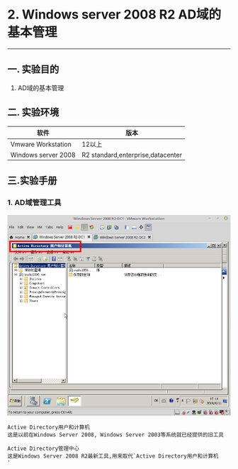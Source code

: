 # 2. Windows server 2008 R2 AD域的基本管理

---

## 一. 实验目的
1. AD域的基本管理

## 二. 实验环境

|软件|版本|
|----|----|
|Vmware Workstation| 12以上 |
|Windows server 2008| R2 standard,enterprise,datacenter|

## 三.实验手册

### 1. AD域管理工具

![](/windows/win2008R2/serverAD/image/mgrAD-1.png)

```
Active Directory用户和计算机
这是以前在Windows Server 2008, Windows Server 2003等系统就已经提供的旧工具
```

```
Active Directory管理中心
这是Windows Server 2008 R2最新工具,用来取代`Active Directory用户和计算机
`
```



